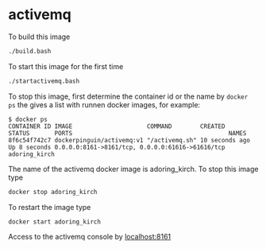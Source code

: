 # activemq

To build this image
```bash
./build.bash
```

To start this image for the first time
```bash
./startactivemq.bash
```

To stop this image, first determine the container id or the name by `docker ps` the gives
a list with runnen docker images, for example:

	$ docker ps
	CONTAINER ID IMAGE                     COMMAND        CREATED        STATUS       PORTS                                            NAMES
	8f6c54f742c7 dockerpinguin/activemq:v1 "/activemq.sh" 10 seconds ago Up 8 seconds 0.0.0.0:8161->8161/tcp, 0.0.0.0:61616->61616/tcp adoring_kirch       

The name of the activemq docker image is adoring_kirch. To stop this image type
```bash
docker stop adoring_kirch
```

To restart the image type
```bash
docker start adoring_kirch
```

Access to the activemq console by [localhost:8161](http://localhost:8161/)


